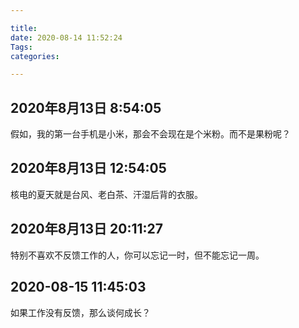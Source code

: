 ```yaml
---

title: 
date: 2020-08-14 11:52:24
Tags: 
categories:

---
```


## 2020年8月13日 8:54:05
假如，我的第一台手机是小米，那会不会现在是个米粉。而不是果粉呢？

## 2020年8月13日 12:54:05
核电的夏天就是台风、老白茶、汗湿后背的衣服。

## 2020年8月13日 20:11:27
特别不喜欢不反馈工作的人，你可以忘记一时，但不能忘记一周。

## 2020-08-15 11:45:03
如果工作没有反馈，那么谈何成长？
